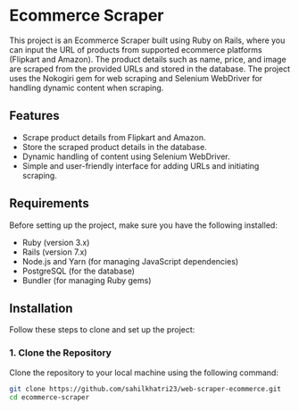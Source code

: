 # Ecommerce Scraper

This project is an Ecommerce Scraper built using Ruby on Rails, where you can input the URL of products from supported ecommerce platforms (Flipkart and Amazon). The product details such as name, price, and image are scraped from the provided URLs and stored in the database. The project uses the Nokogiri gem for web scraping and Selenium WebDriver for handling dynamic content when scraping.

## Features
* Scrape product details from Flipkart and Amazon.
* Store the scraped product details in the database.
* Dynamic handling of content using Selenium WebDriver.
* Simple and user-friendly interface for adding URLs and initiating scraping.

## Requirements
Before setting up the project, make sure you have the following installed:

* Ruby (version 3.x)
* Rails (version 7.x)
* Node.js and Yarn (for managing JavaScript dependencies)
* PostgreSQL (for the database)
* Bundler (for managing Ruby gems)

## Installation

Follow these steps to clone and set up the project:

### 1. Clone the Repository
Clone the repository to your local machine using the following command:

```bash
git clone https://github.com/sahilkhatri23/web-scraper-ecommerce.git
cd ecommerce-scraper